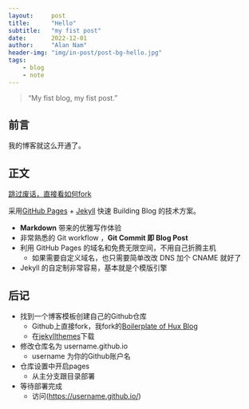 ```yaml
---
layout:     post
title:      "Hello"
subtitle:   "my fist post"
date:       2022-12-01
author:     "Alan Nam"
header-img: "img/in-post/post-bg-hello.jpg"
tags:
    - blog
    - note
---
```




> “My fist blog, my fist post.”


## 前言

我的博客就这么开通了。

## 正文
[跳过废话，直接看如何fork ](#build)


采用[GitHub Pages](https://pages.github.com/) + [Jekyll](http://jekyllrb.com/) 快速 Building Blog 的技术方案。


* **Markdown** 带来的优雅写作体验
* 非常熟悉的 Git workflow ，**Git Commit 即 Blog Post**
* 利用 GitHub Pages 的域名和免费无限空间，不用自己折腾主机
	* 如果需要自定义域名，也只需要简单改改 DNS 加个 CNAME 就好了
* Jekyll 的自定制非常容易，基本就是个模版引擎



<p id = "build"></p>

## 后记
* 找到一个博客模板创建自己的Github仓库
    * Github上直接fork，我fork的[Boilerplate of Hux Blog](https://github.com/Huxpro/huxblog-boilerplate)
    * 在[jekyllthemes](http://jekyllthemes.org/)下载
* 修改仓库名为 username.github.io
    * username 为你的Github账户名
* 仓库设置中开启pages
    * 从主分支跟目录部署
* 等待部署完成
    * 访问(https://username.github.io/)



